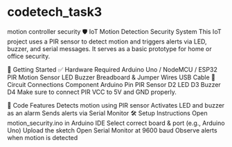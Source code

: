 # codetech_task3
motion controller security
🛡️ IoT Motion Detection Security System
This IoT project uses a PIR sensor to detect motion and triggers alerts via LED, buzzer, and serial messages. It serves as a basic prototype for home or office security.

🚀 Getting Started
✅ Hardware Required
Arduino Uno / NodeMCU / ESP32
PIR Motion Sensor
LED
Buzzer
Breadboard & Jumper Wires
USB Cable
🔌 Circuit Connections
Component	Arduino Pin
PIR Sensor	D2
LED	D3
Buzzer	D4
Make sure to connect PIR VCC to 5V and GND properly.

📜 Code Features
Detects motion using PIR sensor
Activates LED and buzzer as an alarm
Sends alerts via Serial Monitor
🛠️ Setup Instructions
Open motion_security.ino in Arduino IDE
Select correct board & port (e.g., Arduino Uno)
Upload the sketch
Open Serial Monitor at 9600 baud
Observe alerts when motion is detected
